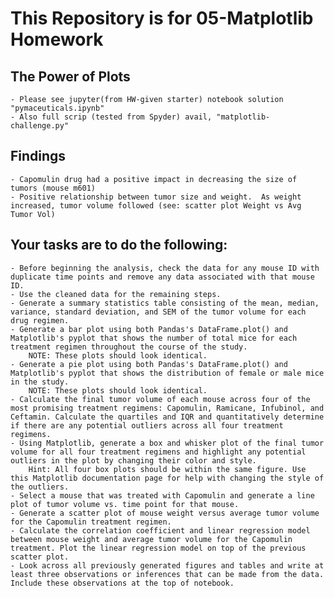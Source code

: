 #  This Repository is for 05-Matplotlib Homework

## The Power of Plots
	- Please see jupyter(from HW-given starter) notebook solution "pymaceuticals.ipynb"
	- Also full scrip (tested from Spyder) avail, "matplotlib-challenge.py"
## Findings
	- Capomulin drug had a positive impact in decreasing the size of tumors (mouse m601)
	- Positive relationship between tumor size and weight.  As weight increased, tumor volume followed (see: scatter plot Weight vs Avg Tumor Vol)
## Your tasks are to do the following:
	- Before beginning the analysis, check the data for any mouse ID with duplicate time points and remove any data associated with that mouse ID.
	- Use the cleaned data for the remaining steps.
	- Generate a summary statistics table consisting of the mean, median, variance, standard deviation, and SEM of the tumor volume for each drug regimen.
	- Generate a bar plot using both Pandas's DataFrame.plot() and Matplotlib's pyplot that shows the number of total mice for each treatment regimen throughout the course of the study.
		NOTE: These plots should look identical.
	- Generate a pie plot using both Pandas's DataFrame.plot() and Matplotlib's pyplot that shows the distribution of female or male mice in the study.
		NOTE: These plots should look identical.
	- Calculate the final tumor volume of each mouse across four of the most promising treatment regimens: Capomulin, Ramicane, Infubinol, and Ceftamin. Calculate the quartiles and IQR and quantitatively determine if there are any potential outliers across all four treatment regimens.
	- Using Matplotlib, generate a box and whisker plot of the final tumor volume for all four treatment regimens and highlight any potential outliers in the plot by changing their color and style.
		Hint: All four box plots should be within the same figure. Use this Matplotlib documentation page for help with changing the style of the outliers.
	- Select a mouse that was treated with Capomulin and generate a line plot of tumor volume vs. time point for that mouse.
	- Generate a scatter plot of mouse weight versus average tumor volume for the Capomulin treatment regimen.
	- Calculate the correlation coefficient and linear regression model between mouse weight and average tumor volume for the Capomulin treatment. Plot the linear regression model on top of the previous scatter plot.
	- Look across all previously generated figures and tables and write at least three observations or inferences that can be made from the data. Include these observations at the top of notebook.
